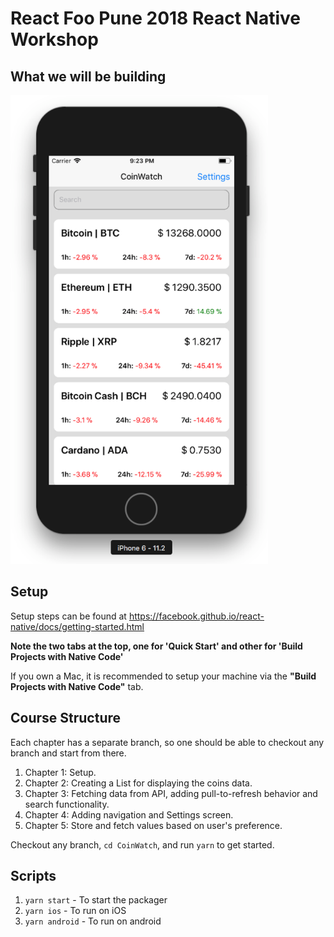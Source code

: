 # React Foo Pune 2018 React Native Workshop

## What we will be building

<img src="./coinwatch.png" height="750px">

## Setup

Setup steps can be found at https://facebook.github.io/react-native/docs/getting-started.html

**Note the two tabs at the top, one for 'Quick Start' and other for 'Build Projects with Native Code'**

If you own a Mac, it is recommended to setup your machine via the **"Build Projects with Native Code"** tab.

## Course Structure

Each chapter has a separate branch, so one should be able to checkout any branch and start from there.
1. Chapter 1: Setup.
2. Chapter 2: Creating a List for displaying the coins data.
3. Chapter 3: Fetching data from API, adding pull-to-refresh behavior and search functionality.
4. Chapter 4: Adding navigation and Settings screen.
5. Chapter 5: Store and fetch values based on user's preference.

Checkout any branch, `cd CoinWatch`, and run `yarn` to get started.

## Scripts

1. `yarn start` - To start the packager
2. `yarn ios` - To run on iOS
3. `yarn android` - To run on android
